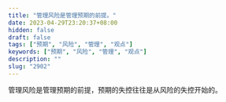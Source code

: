 ```yaml
---
title: "管理风险是管理预期的前提。"
date: 2023-04-29T23:20:37+08:00
hidden: false
draft: false
tags: ["预期", "风险", "管理", "观点"]
keywords: ["预期", "风险", "管理", "观点"]
description: ""
slug: "2902"
---
```


管理风险是管理预期的前提，预期的失控往往是从风险的失控开始的。